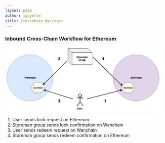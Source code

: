 ```yaml
---
layout: page
author: jgoyette
title: Crosschain Overview
---
```


### Inbound Cross-Chain Workflow for Ethereum

![Ethereum Inbound](/img/ethereum_inbound.png)

1. User sends lock request on Ethereum
2. Storeman group sends lock confirmation on Wanchain
3. User sends redeem request on Wanchain
4. Storeman group sends redeem confirmation on Ethereum
